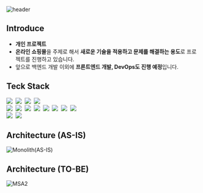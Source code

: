 ![header](https://capsule-render.vercel.app/api?type=rect&&color=0:0575e6,100:021b79&height=200&section=header&text=Online%20Shop&fontColor=f2fcfe&fontSize=66)

## Introduce  
- **개인 프로젝트**
- **온라인 쇼핑몰**을 주제로 해서 **새로운 기술을 적용하고 문제를 해결하는 용도**로 프로젝트를 진행하고 있습니다.
- 앞으로 백엔드 개발 이외에 **프론트엔드 개발, DevOps도 진행 예정**입니다.  
  
## Teck Stack  
<img src="https://img.shields.io/badge/Java-1572B6?style=flat-square&logo=&logoColor=white">&nbsp;
<img src="https://img.shields.io/badge/HTML5-E34F26?style=flat-square&logo=html5&logoColor=white">&nbsp;
<img src="https://img.shields.io/badge/JavaScript-F7DF1E?style=flat-square&logo=javascript&logoColor=black"/></a>&nbsp;
<img src="https://img.shields.io/badge/CSS3-1572B6?style=flat-square&logo=css3&logoColor=white">&nbsp;<br/>
<img src="https://img.shields.io/badge/SpringBoot-6DB33F?style=flat-square&logo=springboot&logoColor=white">&nbsp;
<img src="https://img.shields.io/badge/AxonFramework-FF6600?style=flat-square&logo=&logoColor=white">&nbsp;
<img src="https://img.shields.io/badge/ElasticStack-005571?style=flat-square&logo=elasticstack&logoColor=white">&nbsp;
<img src="https://img.shields.io/badge/RabbitMQ-FF6600?style=flat-square&logo=rabbitmq&logoColor=white">&nbsp;
<img src="https://img.shields.io/badge/Grafana-F46800?style=flat-square&logo=grafana&logoColor=white">&nbsp;
<img src="https://img.shields.io/badge/Prometheus-E6522C?style=flat-square&logo=prometheus&logoColor=white">&nbsp;
<img src="https://img.shields.io/badge/Docker-2496ED?style=flat-square&logo=docker&logoColor=white">&nbsp;
<img src="https://img.shields.io/badge/Docker Compose-2496ED?style=flat-square&logo=&logoColor=white">&nbsp;<br/>
<img src="https://img.shields.io/badge/MySQL-4479A1?style=flat-square&logo=&logoColor=white">&nbsp;
<img src="https://img.shields.io/badge/Redis-DC382D?style=flat-square&logo=redis&logoColor=white">&nbsp;  
  
## Architecture (AS-IS)  
![Monolith(AS-IS)](https://github.com/lkhun9311/ecommerce-backend/assets/96328441/aa3c4cfc-3fa7-4714-abee-70be307db7a3)
  
## Architecture (TO-BE)  
![MSA2](https://github.com/lkhun9311/ecommerce-backend/assets/96328441/9e88136f-c237-44b9-bf93-a6f4974307d4)
